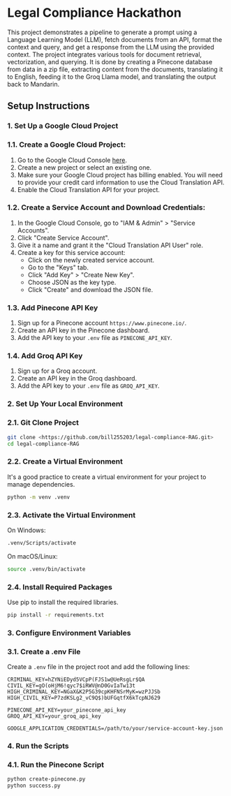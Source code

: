 # Legal Compliance Hackathon

This project demonstrates a pipeline to generate a prompt using a Language Learning Model (LLM), fetch documents from an API, format the context and query, and get a response from the LLM using the provided context. The project integrates various tools for document retrieval, vectorization, and querying. It is done by creating a Pinecone database from data in a zip file, extracting content from the documents, translating it to English, feeding it to the Groq Llama model, and translating the output back to Mandarin.

## Setup Instructions

### 1. Set Up a Google Cloud Project

### 1.1. Create a Google Cloud Project:

1. Go to the Google Cloud Console [here](https://console.cloud.google.com/).
2. Create a new project or select an existing one.
3. Make sure your Google Cloud project has billing enabled. You will need to provide your credit card information to use the Cloud Translation API.
4. Enable the Cloud Translation API for your project.

### 1.2. Create a Service Account and Download Credentials:

1. In the Google Cloud Console, go to "IAM & Admin" > "Service Accounts".
2. Click "Create Service Account".
3. Give it a name and grant it the "Cloud Translation API User" role.
4. Create a key for this service account:
   - Click on the newly created service account.
   - Go to the "Keys" tab.
   - Click "Add Key" > "Create New Key".
   - Choose JSON as the key type.
   - Click "Create" and download the JSON file.

### 1.3. Add Pinecone API Key

1. Sign up for a Pinecone account `https://www.pinecone.io/`.
2. Create an API key in the Pinecone dashboard.
3. Add the API key to your `.env` file as `PINECONE_API_KEY`.

### 1.4. Add Groq API Key

1. Sign up for a Groq account.
2. Create an API key in the Groq dashboard.
3. Add the API key to your `.env` file as `GROQ_API_KEY`.

### 2. Set Up Your Local Environment

### 2.1. Git Clone Project

```bash
git clone <https://github.com/bill255203/legal-compliance-RAG.git>
cd legal-compliance-RAG

```

### 2.2. Create a Virtual Environment

It's a good practice to create a virtual environment for your project to manage dependencies.

```bash
python -m venv .venv

```

### 2.3. Activate the Virtual Environment

On Windows:

```bash
.venv/Scripts/activate

```

On macOS/Linux:

```bash
source .venv/bin/activate

```

### 2.4. Install Required Packages

Use pip to install the required libraries.

```bash
pip install -r requirements.txt

```

### 3. Configure Environment Variables

### 3.1. Create a .env File

Create a `.env` file in the project root and add the following lines:

```less
CRIMINAL_KEY=hZYNiEDyd5VCpP(FJS1w@UeRsgLr$QA
CIVIL_KEY=gO(oHjM6!qyc7$iRWV@nD0GvIaTw13t
HIGH_CRIMINAL_KEY=NGaX&K2P5G39cpKHFNSrMyK=wzPJJSb
HIGH_CIVIL_KEY=P7zdKSLg2_vC9Q$)bUFGqtfX6kTcpNJ629

PINECONE_API_KEY=your_pinecone_api_key
GROQ_API_KEY=your_groq_api_key

GOOGLE_APPLICATION_CREDENTIALS=/path/to/your/service-account-key.json

```

### 4. Run the Scripts

### 4.1. Run the Pinecone Script

```bash
python create-pinecone.py
python success.py

```
